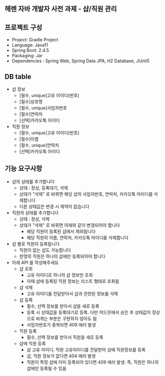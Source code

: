 ## 헤렌 자바 개발자 사전 과제 - 샵/직원 관리
## 프로젝트 구성
+ Project: Gradle Project
+ Language: Java11
+ Spring Boot: 2.4.5
+ Packaging: Jar
+ Dependencies : Spring Web, Spring Data JPA, H2 Database, JUnit5

## DB table
- 샵 정보
    - [필수, unique]고유 아이디(번호)
    - [필수]상호명
    - [필수, unique]사업자번호
    - [필수]연락처
    - [선택]카카오톡 아이디
- 직원 정보
    - [필수, unique]고유 아이디(번호)
    - [필수]이름
    - [필수, unique]연락처
    - [선택]카카오톡 아이디

## 기능 요구사항
- 샵의 상태를 추가합니다
    - 상태 : 정상, 등록대기, 삭제
    - 상태가 "삭제" 로 바뀌면 해당 샵의 사업자번호, 연락처, 카카오톡 아이디를 삭제합니다
    - 다른 상태값은 변경 시 제약이 없습니다
- 직원의 상태를 추가합니다
    - 상태 : 정상, 삭제
    - 상태가 "삭제" 로 바뀌면 아래와 같이 변경되어야 합니다
        - 해당 직원이 등록된 샵에서 제외됩니다
        - 해당 직원의 이름, 연락처, 카카오톡 아이디를 삭제합니다
- 샵 별로 직원이 등록됩니다
    - 직원이 없는 샵도 가능합니다
    - 한명의 직원은 하나의 샵에만 등록되어야 합니다
- 아래 API 를 작성해주세요
    - 샵 조회
        - 고유 아이디로 하나의 샵 정보만 조회
        - 이때 샵에 등록된 직원 정보는 리스트 형태로 조회됨
    - 샵 삭제
        - 고유 아이디를 전달받아서 샵과 관련된 정보를 삭제
    - 샵 등록
        - 필수, 선택 정보를 받아서 샵을 새로 등록
        - 등록 시 상태값을 등록대기로 등록. 다만 어드민에서 승인 후 상태값이 정상으로 바뀌는 부분은 구현하지 않아도 됨
        - 사업자번호가 중복되면 409 에러 발생
    - 직원 등록
        - 필수, 선택 정보를 받아서 직원을 새로 등록
    - 샵에 직원 등록
        - 샵 고유 아이디, 직원 고유아이디를 전달받아 샵에 직원정보를 등록
        - 샵, 직원 정보가 없다면 404 에러 발생
        - 직원이 특정 샵에 이미 등록되어 있다면 409 에러 발생. 즉, 직원은 하나의 샵에만 등록될 수 있음
